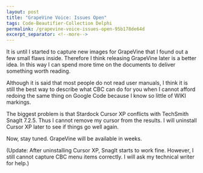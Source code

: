 ```yaml
---
layout: post
title: "GrapeVine Voice: Issues Open"
tags: Code-Beautifier-Collection Delphi
permalink: /grapevine-voice-issues-open-95b178de64d
excerpt_separator: <!--more-->
---
```

It is until I started to capture new images for GrapeVine that I found out a few small flaws inside. Therefore I think releasing GrapeVine later is a better idea. In this way I can spend more time on the documents to deliver something worth reading.
<!--more-->

Although it is said that most people do not read user manuals, I think it is still the best way to describe what CBC can do for you when I cannot afford redoing the same thing on Google Code because I know so little of WIKI markings.

The biggest problem is that Stardock Cursor XP conflicts with TechSmith SnagIt 7.2.5. Thus I cannot remove my cursor from the results. I will uninstall Cursor XP later to see if things go well again.

Now, stay tuned. GrapeVine will be available in weeks.

(Update: After uninstalling Cursor XP, SnagIt starts to work fine. However, I still cannot capture CBC menu items correctly. I will ask my technical writer for help.)
